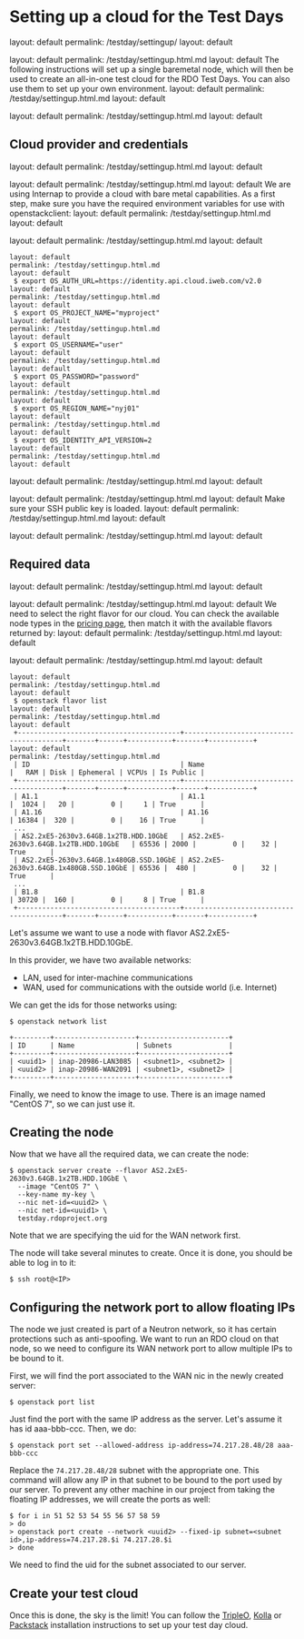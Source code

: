 # Setting up a cloud for the Test Days
layout: default
permalink: /testday/settingup/
layout: default

layout: default
permalink: /testday/settingup.html.md
layout: default
The following instructions will set up a single baremetal node, which will then be used to create an all-in-one test cloud for the RDO Test Days. You can also use them to set up your own environment.
layout: default
permalink: /testday/settingup.html.md
layout: default

layout: default
permalink: /testday/settingup.html.md
layout: default
## Cloud provider and credentials
layout: default
permalink: /testday/settingup.html.md
layout: default

layout: default
permalink: /testday/settingup.html.md
layout: default
We are using Internap to provide a cloud with bare metal capabilities. As a first step, make sure you have the required environment variables for use with openstackclient:
layout: default
permalink: /testday/settingup.html.md
layout: default

layout: default
permalink: /testday/settingup.html.md
layout: default
 ```
layout: default
permalink: /testday/settingup.html.md
layout: default
  $ export OS_AUTH_URL=https://identity.api.cloud.iweb.com/v2.0
layout: default
permalink: /testday/settingup.html.md
layout: default
  $ export OS_PROJECT_NAME="myproject"
layout: default
permalink: /testday/settingup.html.md
layout: default
  $ export OS_USERNAME="user"
layout: default
permalink: /testday/settingup.html.md
layout: default
  $ export OS_PASSWORD="password"
layout: default
permalink: /testday/settingup.html.md
layout: default
  $ export OS_REGION_NAME="nyj01"
layout: default
permalink: /testday/settingup.html.md
layout: default
  $ export OS_IDENTITY_API_VERSION=2
layout: default
permalink: /testday/settingup.html.md
layout: default
 ```
layout: default
permalink: /testday/settingup.html.md
layout: default
 
layout: default
permalink: /testday/settingup.html.md
layout: default
Make sure your SSH public key is loaded.
layout: default
permalink: /testday/settingup.html.md
layout: default

layout: default
permalink: /testday/settingup.html.md
layout: default
## Required data
layout: default
permalink: /testday/settingup.html.md
layout: default

layout: default
permalink: /testday/settingup.html.md
layout: default
We need to select the right flavor for our cloud. You can check the available node types in the [pricing page](https://www.inap.com/cloud/bare-metal/bare-metal-pricing/), then match it with the available flavors returned by:
layout: default
permalink: /testday/settingup.html.md
layout: default

layout: default
permalink: /testday/settingup.html.md
layout: default
 ```
layout: default
permalink: /testday/settingup.html.md
layout: default
  $ openstack flavor list
layout: default
permalink: /testday/settingup.html.md
layout: default
  +----------------------------------------+----------------------------------------+-------+------+-----------+-------+-----------+
layout: default
permalink: /testday/settingup.html.md
  | ID                                     | Name                                   |   RAM | Disk | Ephemeral | VCPUs | Is Public |
  +----------------------------------------+----------------------------------------+-------+------+-----------+-------+-----------+
  | A1.1                                   | A1.1                                   |  1024 |   20 |         0 |     1 | True      |
  | A1.16                                  | A1.16                                  | 16384 |  320 |         0 |    16 | True      |
  ...
  | AS2.2xE5-2630v3.64GB.1x2TB.HDD.10GbE   | AS2.2xE5-2630v3.64GB.1x2TB.HDD.10GbE   | 65536 | 2000 |         0 |    32 | True      |
  | AS2.2xE5-2630v3.64GB.1x480GB.SSD.10GbE | AS2.2xE5-2630v3.64GB.1x480GB.SSD.10GbE | 65536 |  480 |         0 |    32 | True      |
  ...
  | B1.8                                   | B1.8                                   | 30720 |  160 |         0 |     8 | True      |
  +----------------------------------------+----------------------------------------+-------+------+-----------+-------+-----------+
 ```
 
Let's assume we want to use a node with flavor AS2.2xE5-2630v3.64GB.1x2TB.HDD.10GbE.

In this provider, we have two available networks:

* LAN, used for inter-machine communications
* WAN, used for communications with the outside world (i.e. Internet)

We can get the ids for those networks using:
  ```
  $ openstack network list

  +---------+--------------------+----------------------+
  | ID      | Name               | Subnets              |
  +---------+--------------------+----------------------+
  | <uuid1> | inap-20986-LAN3085 | <subnet1>, <subnet2> |
  | <uuid2> | inap-20986-WAN2091 | <subnet1>, <subnet2> |
  +---------+--------------------+----------------------+
  ```
Finally, we need to know the image to use. There is an image named "CentOS 7", so we can just use it.

## Creating the node

Now that we have all the required data, we can create the node:
  ```
  $ openstack server create --flavor AS2.2xE5-2630v3.64GB.1x2TB.HDD.10GbE \
    --image "CentOS 7" \
    --key-name my-key \
    --nic net-id=<uuid2> \ 
    --nic net-id=<uuid1> \ 
    testday.rdoproject.org
  ```
Note that we are specifying the uid for the WAN network first.

The node will take several minutes to create. Once it is done, you should be able to log in to it:
  ```
  $ ssh root@<IP>
  ```
## Configuring the network port to allow floating IPs

The node we just created is part of a Neutron network, so it has certain protections such as anti-spoofing. We want to run an
RDO cloud on that node, so we need to configure its WAN network port to allow multiple IPs to be bound to it.

First, we will find the port associated to the WAN nic in the newly created server:
  ```
  $ openstack port list
  ```
Just find the port with the same IP address as the server. Let's assume it has id aaa-bbb-ccc. Then, we do:
  ```
  $ openstack port set --allowed-address ip-address=74.217.28.48/28 aaa-bbb-ccc
  ```
Replace the `74.217.28.48/28` subnet with the appropriate one. This command will allow any IP in that subnet
to be bound to the port used by our server. To prevent any other machine in our project from taking the floating
IP addresses, we will create the ports as well:
  ```
  $ for i in 51 52 53 54 55 56 57 58 59
  > do
  > openstack port create --network <uuid2> --fixed-ip subnet=<subnet id>,ip-address=74.217.28.$i 74.217.28.$i
  > done
  ```
We need to find the uid for the subnet associated to our server.

## Create your test cloud

Once this is done, the sky is the limit! You can follow the [TripleO](http://tripleo.org/), [Kolla](https://docs.openstack.org/kolla-ansible/latest/user/index.html) or [Packstack](/install/packstack) installation instructions to set up your test day cloud.
